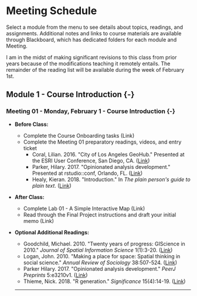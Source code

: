 # Meeting Schedule

Select a module from the menu to see details about topics, readings, and assignments. Additional notes and links to course materials are available through Blackboard, which has dedicated folders for each module and Meeting.

<div class="rmdwarning">
<p>I am in the midst of making significant revisions to this class from prior years because of the modifications teaching it remotely entails. The remainder of the reading list will be available during the week of February 1st.</p>
</div>

## Module 1 - Course Introduction {-}

### Meeting 01 - Monday, February 1 - Course Introduction {-}

* **Before Class:**
  * Complete the Course Onboarding tasks (Link)
  * Complete the Meeting 01 preparatory readings, videos, and entry ticket 
    * Coral, Lilian. 2016. "City of Los Angeles GeoHub." Presented at the ESRI User Conference, San Diego, CA. (<a href="https://slu-soc5050.github.io/docs/meeting-01/#open-data-and-gis-in-los-angeles" target="_blank">Link</a>)
    * Parker, Hilary. 2017. "Opinionated analysis development." Presented at rstudio::conf, Orlando, FL. (<a href="https://slu-soc5050.github.io/docs/meeting-01/#analysis-development" target="_blank">Link</a>)
    * Healy, Kieran. 2018. "Introduction." In *The plain person's guide to plain text*. (<a href="http://plain-text.co/index.html" target="_blank">Link</a>) 

* **After Class:** 
  * Complete Lab 01 - A Simple Interactive Map (Link)
  * Read through the Final Project instructions and draft your initial memo (Link)
  
* **Optional Additional Readings:**
  * Goodchild, Michael. 2010. "Twenty years of progress: GIScience in 2010." *Journal of Spatial Information Science* 1(1):3-20. (<a href="http://josis.net/index.php/josis/article/viewArticle/32" target="_blank">Link</a>)
  * Logan, John. 2010. "Making a place for space: Spatial thinking in social science." *Annual Review of Sociology* 38:507-524. (<a href="http://ezp.slu.edu/login?url=https://www.annualreviews.org/doi/abs/10.1146/annurev-soc-071811-145531" target="_blank">Link</a>)
  * Parker Hilary. 2017. "Opinionated analysis development." *PeerJ Preprints* 5:e3210v1. (<a href="https://doi.org/10.7287/peerj.preprints.3210v1" target="_blank">Link</a>) 
  * Thieme, Nick. 2018. "R generation." *Significance* 15(4):14-19. (<a href="http://ezp.slu.edu/login?url=https://rss.onlinelibrary.wiley.com/doi/10.1111/j.1740-9713.2018.01169.x" target="_blank">Link</a>) 
  
  ---
